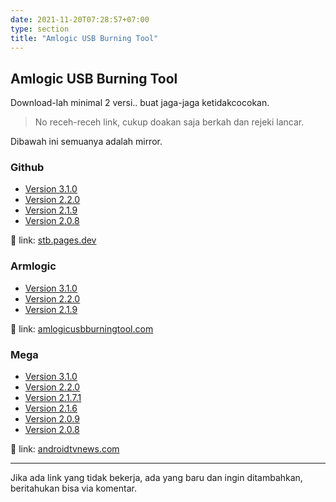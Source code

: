 ```yaml
---
date: 2021-11-20T07:28:57+07:00
type: section
title: "Amlogic USB Burning Tool"
---
```


## Amlogic USB Burning Tool

Download-lah minimal 2 versi.. buat jaga-jaga ketidakcocokan.

> No receh-receh link, cukup doakan saja berkah dan rejeki lancar.

Dibawah ini semuanya adalah mirror.

### Github

- [Version 3.1.0](https://github.com/banghasan/stb.pages.dev/releases/download/0.3-burner/Amlogic_USB_Burning_Tool_v3.1.0.zip)
- [Version 2.2.0](https://github.com/banghasan/stb.pages.dev/releases/download/0.3-burner/Amlogic-USB_Burning_Tool_v2.2.0.rar)
- [Version 2.1.9](https://github.com/banghasan/stb.pages.dev/releases/download/0.3-burner/Amlogic_USB_Burning_Tool_v2.1.9.zip)
- [Version 2.0.8](https://github.com/banghasan/stb.pages.dev/releases/download/0.3-burner/Amlogic_USB_Burning_Tool_v2.0.8.rar)

🔖 link: [stb.pages.dev](https://github.com/banghasan/stb.pages.dev/releases/tag/0.3-burner)

### Armlogic

- [Version 3.1.0](https://www.amlogicusbburningtool.com/downloads/Amlogic_USB_Burning_Tool_v3.1.0.zip)
- [Version 2.2.0](https://www.amlogicusbburningtool.com/downloads/Amlogic_USB_Burning_Tool_v2.2.0.zip)
- [Version 2.1.9](https://www.amlogicusbburningtool.com/downloads/Amlogic_USB_Burning_Tool_v2.1.9.zip)

🔖 link: [amlogicusbburningtool.com](https://www.amlogicusbburningtool.com/)


### Mega

- [Version 3.1.0](https://mega.nz/file/EF8ylAyY#YMTqYEdlJSwVXcZfO-L-3fYD3Rvw9r8PHIQgx2FvFcI)
- [Version 2.2.0](https://mega.nz/file/QQECxCIY#RRiDttRBHzDubSIU0CHOkWf_8ZWzxdTcXE9bZyp8g2w)
- [Version 2.1.7.1](https://mega.nz/file/hdNCTK4B#dIB6u2TjVizbJwZuUYwn_I2-0TsuW67gnlNPFhKjHD4)
- [Version 2.1.6](https://mega.nz/file/hEM0iSZJ#rHN8fkFdYlxvjKUOXBE7l-k5LYOFch7s3HVMHziBGQs)
- [Version 2.0.9](https://mega.nz/file/wcE0AQyZ#jfDyr-3m3bF8Q1_Vu_x8pNcpc-oPXeZcHwp0RkUGODk)
- [Version 2.0.8](https://mega.nz/file/4IdmHAAA#G_qczOYJe2XlQl0FP9Kc9Qa_FiDkDl8Sqe9KeRkSwQY)

🔖 link: [androidtvnews.com](https://androidtvnews.com/amlogic-usb-burning-tool/)

---


Jika ada link yang tidak bekerja, ada yang baru dan ingin ditambahkan, beritahukan bisa via komentar.